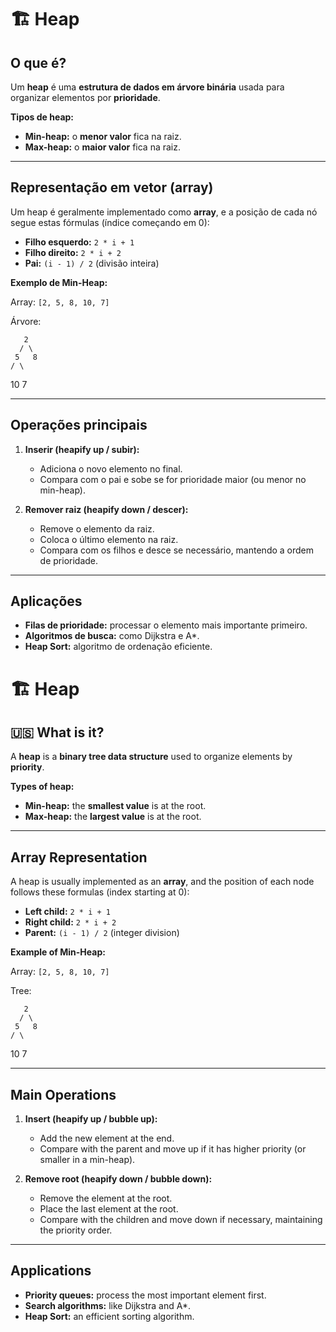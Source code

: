 # 🏗️ Heap

## O que é?

Um **heap** é uma **estrutura de dados em árvore binária** usada para organizar elementos por **prioridade**.  

**Tipos de heap:**
- **Min-heap:** o **menor valor** fica na raiz.  
- **Max-heap:** o **maior valor** fica na raiz.

---

## Representação em vetor (array)

Um heap é geralmente implementado como **array**, e a posição de cada nó segue estas fórmulas (índice começando em 0):  

- **Filho esquerdo:** `2 * i + 1`  
- **Filho direito:** `2 * i + 2`  
- **Pai:** `(i - 1) / 2` (divisão inteira)  

**Exemplo de Min-Heap:**

Array: `[2, 5, 8, 10, 7]`  

Árvore:

       2
      / \
     5   8
    / \
   10  7

---

## Operações principais

1. **Inserir (heapify up / subir):**  
   - Adiciona o novo elemento no final.  
   - Compara com o pai e sobe se for prioridade maior (ou menor no min-heap).  

2. **Remover raiz (heapify down / descer):**  
   - Remove o elemento da raiz.  
   - Coloca o último elemento na raiz.  
   - Compara com os filhos e desce se necessário, mantendo a ordem de prioridade.  

---

## Aplicações

- **Filas de prioridade:** processar o elemento mais importante primeiro.  
- **Algoritmos de busca:** como Dijkstra e A*.  
- **Heap Sort:** algoritmo de ordenação eficiente.


# 🏗️ Heap 

## 🇺🇸 What is it?

A **heap** is a **binary tree data structure** used to organize elements by **priority**.  

**Types of heap:**
- **Min-heap:** the **smallest value** is at the root.  
- **Max-heap:** the **largest value** is at the root.

---

## Array Representation

A heap is usually implemented as an **array**, and the position of each node follows these formulas (index starting at 0):  

- **Left child:** `2 * i + 1`  
- **Right child:** `2 * i + 2`  
- **Parent:** `(i - 1) / 2` (integer division)  

**Example of Min-Heap:**

Array: `[2, 5, 8, 10, 7]`  

Tree:

       2
      / \
     5   8
    / \
   10  7

---

## Main Operations

1. **Insert (heapify up / bubble up):**  
   - Add the new element at the end.  
   - Compare with the parent and move up if it has higher priority (or smaller in a min-heap).  

2. **Remove root (heapify down / bubble down):**  
   - Remove the element at the root.  
   - Place the last element at the root.  
   - Compare with the children and move down if necessary, maintaining the priority order.  

---

## Applications

- **Priority queues:** process the most important element first.  
- **Search algorithms:** like Dijkstra and A*.  
- **Heap Sort:** an efficient sorting algorithm.
